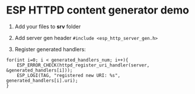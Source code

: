 # ESP HTTPD content generator demo

1. Add your files to __srv__ folder

1. Add server gen header `#include <esp_http_server_gen.h>`

1. Register generated handlers:
```
for(int i=0; i < generated_handlers_num; i++){
	ESP_ERROR_CHECK(httpd_register_uri_handler(server, &generated_handlers[i]));
	ESP_LOGI(TAG, "registered new URI: %s", generated_handlers[i].uri);
}
```
